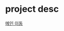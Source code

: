 # project desc

<a href ="https://github.com/tecktonik08/test_django/blob/master/README.md">메인 이동</a>
